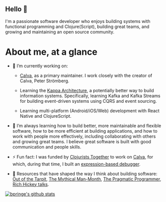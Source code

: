 ## Hello 👋

I'm a passionate software developer who enjoys building systems with functional programming and Clojure(Script), building great teams, and growing and maintaining an open source community.

# About me, at a glance

- 🔭 I’m currently working on:

  - [Calva](https://github.com/BetterThanTomorrow/calva), as a primary maintainer. I work closely with the creator of Calva, Peter Strömberg.
  
  - Learning the [Kappa Architecture](https://milinda.pathirage.org/kappa-architecture.com/), a potentially better way to build information systems. Specifically, learning Kafka and Kafka Streams for building event-driven systems using CQRS and event sourcing.
  
  - Learning multi-platform (Android/iOS/Web) development with React Native and ClojureScript.
  
- 🌱 I’m always learning how to build better, more maintainable and flexible software, how to be more efficient at building applications, and how to work with people more effectively, including collaborating with others and growing great teams. I believe great software is built with good communication and people skills.

- ⚡ Fun fact: I was funded by [Clojurists Together](https://www.clojuriststogether.org/) to work on [Calva](https://github.com/BetterThanTomorrow/calva), for which, during that time, I built an [expression-based debugger](https://calva.io/debugger/).

- :book: Resources that have shaped the way I think about building software: [Out of the Tarpit](http://curtclifton.net/papers/MoseleyMarks06a.pdf), [The Mythical Man-Month](https://en.wikipedia.org/wiki/The_Mythical_Man-Month), [The Pragmatic Programmer](https://en.wikipedia.org/wiki/The_Pragmatic_Programmer), [Rich Hickey talks](https://github.com/tallesl/Rich-Hickey-fanclub#talks).

[![bpringe's github stats](https://github-readme-stats.vercel.app/api?username=bpringe&theme=default&show_icons=true&count_private=true)](https://github.com/anuraghazra/github-readme-stats)
